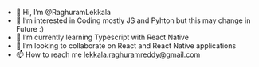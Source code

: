 - 👋 Hi, I’m @RaghuramLekkala
- 👀 I’m interested in Coding mostly JS and Pyhton but this may change in Future :)
- 🌱 I’m currently learning Typescript with React Native
- 💞️ I’m looking to collaborate on React and React Native applications
- 📫 How to reach me lekkala.raghuramreddy@gmail.com

<!---
RaghuramLekkala/RaghuramLekkala is a ✨ special ✨ repository because its `README.md` (this file) appears on your GitHub profile.
You can click the Preview link to take a look at your changes.
--->
